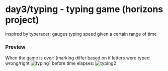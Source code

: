 # day3/typing - typing game (horizons project)

inspired by typeracer; gauges typing speed given a certain range of time 

### Preview
When the game is over: (marking differ based on if letters were typed wrong/right
![typing1](https://user-images.githubusercontent.com/48307028/62673508-a0639c80-b96c-11e9-90ba-7911a2065783.JPG)
before time elapses: 
![typing2](https://user-images.githubusercontent.com/48307028/62673509-a0639c80-b96c-11e9-9757-b31a0f8be4e1.JPG)
